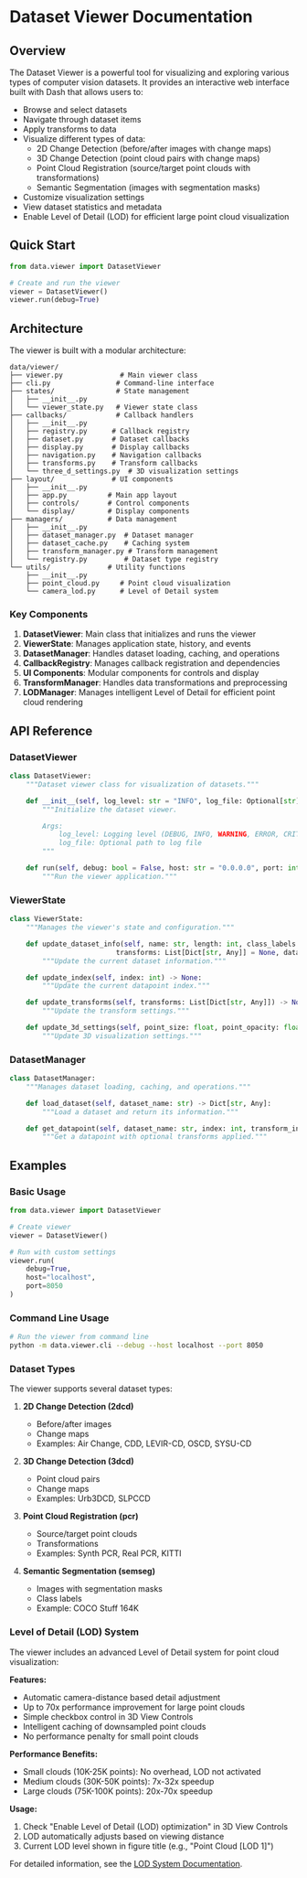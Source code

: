 # Dataset Viewer Documentation

## Overview

The Dataset Viewer is a powerful tool for visualizing and exploring various types of computer vision datasets. It provides an interactive web interface built with Dash that allows users to:

- Browse and select datasets
- Navigate through dataset items
- Apply transforms to data
- Visualize different types of data:
  - 2D Change Detection (before/after images with change maps)
  - 3D Change Detection (point cloud pairs with change maps)
  - Point Cloud Registration (source/target point clouds with transformations)
  - Semantic Segmentation (images with segmentation masks)
- Customize visualization settings
- View dataset statistics and metadata
- Enable Level of Detail (LOD) for efficient large point cloud visualization

## Quick Start

```python
from data.viewer import DatasetViewer

# Create and run the viewer
viewer = DatasetViewer()
viewer.run(debug=True)
```

## Architecture

The viewer is built with a modular architecture:

```
data/viewer/
├── viewer.py              # Main viewer class
├── cli.py                # Command-line interface
├── states/               # State management
│   ├── __init__.py
│   └── viewer_state.py   # Viewer state class
├── callbacks/            # Callback handlers
│   ├── __init__.py
│   ├── registry.py      # Callback registry
│   ├── dataset.py       # Dataset callbacks
│   ├── display.py       # Display callbacks
│   ├── navigation.py    # Navigation callbacks
│   ├── transforms.py    # Transform callbacks
│   └── three_d_settings.py  # 3D visualization settings
├── layout/              # UI components
│   ├── __init__.py
│   ├── app.py          # Main app layout
│   ├── controls/       # Control components
│   └── display/        # Display components
├── managers/           # Data management
│   ├── __init__.py
│   ├── dataset_manager.py  # Dataset manager
│   ├── dataset_cache.py    # Caching system
│   ├── transform_manager.py # Transform management
│   └── registry.py         # Dataset type registry
└── utils/              # Utility functions
    ├── __init__.py
    ├── point_cloud.py     # Point cloud visualization
    └── camera_lod.py      # Level of Detail system
```

### Key Components

1. **DatasetViewer**: Main class that initializes and runs the viewer
2. **ViewerState**: Manages application state, history, and events
3. **DatasetManager**: Handles dataset loading, caching, and operations
4. **CallbackRegistry**: Manages callback registration and dependencies
5. **UI Components**: Modular components for controls and display
6. **TransformManager**: Handles data transformations and preprocessing
7. **LODManager**: Manages intelligent Level of Detail for efficient point cloud rendering

## API Reference

### DatasetViewer

```python
class DatasetViewer:
    """Dataset viewer class for visualization of datasets."""

    def __init__(self, log_level: str = "INFO", log_file: Optional[str] = None):
        """Initialize the dataset viewer.

        Args:
            log_level: Logging level (DEBUG, INFO, WARNING, ERROR, CRITICAL)
            log_file: Optional path to log file
        """

    def run(self, debug: bool = False, host: str = "0.0.0.0", port: int = 8050) -> None:
        """Run the viewer application."""
```

### ViewerState

```python
class ViewerState:
    """Manages the viewer's state and configuration."""

    def update_dataset_info(self, name: str, length: int, class_labels: Dict[int, str],
                          transforms: List[Dict[str, Any]] = None, dataset_type: str = None) -> None:
        """Update the current dataset information."""

    def update_index(self, index: int) -> None:
        """Update the current datapoint index."""

    def update_transforms(self, transforms: List[Dict[str, Any]]) -> None:
        """Update the transform settings."""

    def update_3d_settings(self, point_size: float, point_opacity: float) -> None:
        """Update 3D visualization settings."""
```

### DatasetManager

```python
class DatasetManager:
    """Manages dataset loading, caching, and operations."""

    def load_dataset(self, dataset_name: str) -> Dict[str, Any]:
        """Load a dataset and return its information."""

    def get_datapoint(self, dataset_name: str, index: int, transform_indices: Optional[List[int]] = None) -> Dict[str, Dict[str, Any]]:
        """Get a datapoint with optional transforms applied."""
```

## Examples

### Basic Usage

```python
from data.viewer import DatasetViewer

# Create viewer
viewer = DatasetViewer()

# Run with custom settings
viewer.run(
    debug=True,
    host="localhost",
    port=8050
)
```

### Command Line Usage

```bash
# Run the viewer from command line
python -m data.viewer.cli --debug --host localhost --port 8050
```

### Dataset Types

The viewer supports several dataset types:

1. **2D Change Detection (2dcd)**
   - Before/after images
   - Change maps
   - Examples: Air Change, CDD, LEVIR-CD, OSCD, SYSU-CD

2. **3D Change Detection (3dcd)**
   - Point cloud pairs
   - Change maps
   - Examples: Urb3DCD, SLPCCD

3. **Point Cloud Registration (pcr)**
   - Source/target point clouds
   - Transformations
   - Examples: Synth PCR, Real PCR, KITTI

4. **Semantic Segmentation (semseg)**
   - Images with segmentation masks
   - Class labels
   - Example: COCO Stuff 164K

### Level of Detail (LOD) System

The viewer includes an advanced Level of Detail system for point cloud visualization:

**Features:**
- Automatic camera-distance based detail adjustment
- Up to 70x performance improvement for large point clouds
- Simple checkbox control in 3D View Controls
- Intelligent caching of downsampled point clouds
- No performance penalty for small point clouds

**Performance Benefits:**
- Small clouds (10K-25K points): No overhead, LOD not activated
- Medium clouds (30K-50K points): 7x-32x speedup
- Large clouds (75K-100K points): 20x-70x speedup

**Usage:**
1. Check "Enable Level of Detail (LOD) optimization" in 3D View Controls
2. LOD automatically adjusts based on viewing distance
3. Current LOD level shown in figure title (e.g., "Point Cloud [LOD 1]")

For detailed information, see the [LOD System Documentation](lod_system.md).
